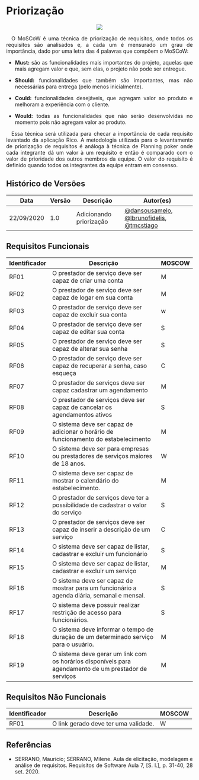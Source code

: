 # Priorização

<div style="display: flex; justify-content: center; align-items:center;">
    <img src="https://unbarqdsw.github.io/2020.1_G11_SYA/assets/diagramas/elementos.png">
</div>

<p align="justify">&emsp;O MoSCoW é uma técnica de priorização de requisitos, onde todos os requisitos são analisados e, a cada um é mensurado um grau de importância, dado por uma letra das 4 palavras que compõem o MoSCoW:</p>

* <p align="justify"><b>Must:</b> são as funcionalidades mais importantes do projeto, aquelas que mais agregam valor e que, sem elas, o projeto não pode ser entregue.</p>

* <p align="justify"><b>Should:</b> funcionalidades que também são importantes, mas não necessárias para entrega (pelo menos inicialmente).</p>

* <p align="justify"><b>Could:</b> funcionalidades desejáveis, que agregam valor ao produto e melhoram a experiência com o cliente.</p>

* <p align="justify"><b>Would:</b> todas as funcionalidades que não serão desenvolvidas no momento pois não agregam valor ao produto.</p>

<p align="justify">&emsp;Essa técnica será utilizada para checar a importância de cada requisito levantado da aplicação Rico. A metodologia utilizada para o levantamento de priorização de requisitos é análoga à técnica de Planning poker onde cada integrante dá um valor à um requisito e então é comparado com o valor de prioridade dos outros membros da equipe. O valor do requisito é definido quando todos os integrantes da equipe entram em consenso.
</p>

## **Histórico de Versões**
Data | Versão | Descrição | Autor(es) 
---- | ----------- | ------ | ---------
22/09/2020 | 1.0 | Adicionando priorização | [@dansousamelo](http://github.com/dansousamelo), [@lbrunofidelis](https://github.com/pedroMiranda7410), [@tmcstiago](https://github.com/tmcstiago)|

## **Requisitos Funcionais**
Identificador | Descrição | MOSCOW
---- | ----------- | ------ |
RF01 | O prestador de serviço deve ser capaz de criar uma conta | M |
RF02 | O prestador de serviço  deve ser capaz de logar em sua conta | M |
RF03 | O prestador de serviço  deve ser capaz de excluir sua conta | w |
RF04 | O prestador de serviço  deve ser capaz de editar sua conta | S |
RF05 | O prestador de serviço deve ser capaz de alterar sua senha | S |
RF06 | O prestador de serviço deve ser capaz de recuperar a senha, caso esqueça | C |
RF07 | O prestador de serviços deve ser capaz cadastrar um agendamento | M |
RF08 | O prestador de serviços deve ser capaz de cancelar os agendamentos ativos | S |
RF09 | O sistema deve ser capaz de adicionar o horário de funcionamento do estabelecimento | M |
RF10 | O sistema deve ser para empresas ou prestadores de serviços maiores de 18 anos. | W |
RF11 | O sistema deve ser capaz de mostrar o calendário do estabelecimento. | M |
RF12 | O prestador de serviços deve ter a possibilidade de cadastrar o valor do serviço | S |
RF13 | O prestador de serviços deve ser capaz de inserir a descrição de um serviço | C |
RF14 | O sistema deve ser capaz de listar, cadastrar e excluir um funcionário | S |
RF15 | O sistema deve ser capaz de listar, cadastrar e excluir um serviço | M |
RF16 | O sistema deve ser capaz de mostrar para um funcionário a agenda diária, semanal e mensal. | S |
RF17 | O sistema deve possuir realizar restrição de acesso para funcionários. | S |
RF18 | O sistema deve informar o tempo de duração de um determinado serviço para o usuário. | M |
RF19 | O sistema deve gerar um link com os horários disponíveis para agendamento de um prestador de serviços| M |

## **Requisitos Não Funcionais**
Identificador | Descrição | MOSCOW
---- | ----------- | ------ |
RF01 | O link gerado deve ter uma validade. | W |

## Referências
 * <p align="justify">SERRANO, Maurício; SERRANO, Milene. Aula de elicitação, modelagem e análise de requisitos. Requisitos de Software Aula 7, [S. l.], p. 31-40, 28 set. 2020.
</p>
